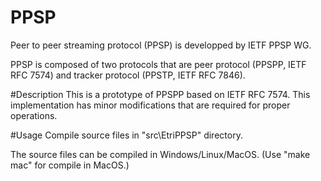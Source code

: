 # PPSP
Peer to peer streaming protocol (PPSP) is developped by IETF PPSP WG.

PPSP is composed of two protocols that are peer protocol (PPSPP, IETF RFC 7574) and tracker protocol (PPSTP, IETF RFC 7846).

#Description
This is a prototype of PPSPP based on IETF RFC 7574.
This implementation has minor modifications that are required for proper operations.

#Usage
Compile source files in "src\EtriPPSP" directory.

The source files can be compiled in Windows/Linux/MacOS.
(Use "make mac" for compile in MacOS.)




